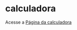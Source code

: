 # calculadora
 
 Acesse a <a href="https://franciscotati.github.io/calculadora/" target="_blank">Página da calculadora</a>
